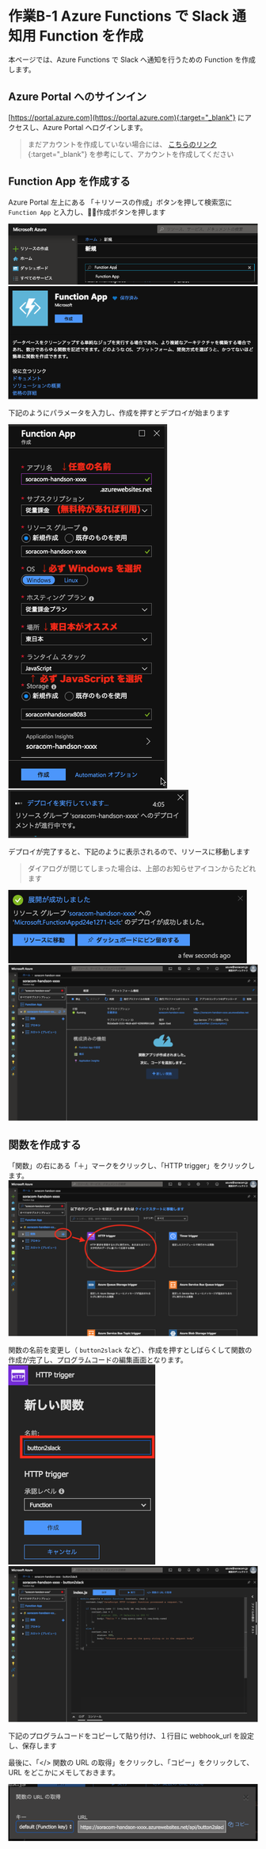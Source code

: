 # 作業B-1 Azure Functions で Slack 通知用 Function を作成
本ページでは、Azure Functions で Slack へ通知を行うための Function を作成します。

## Azure Portal へのサインイン
[https://portal.azure.com](https://portal.azure.com){:target="_blank"} にアクセスし、Azure Portal へログインします。
> まだアカウントを作成していない場合には、 [こちらのリンク](https://docs.microsoft.com/ja-jp/learn/modules/create-an-azure-account/5-exercise-create-an-azure-account){:target="_blank"} を参考にして、アカウントを作成してください

## Function App を作成する
Azure Portal 左上にある 「＋リソースの作成」ボタンを押して検索窓に `Function App` と入力し、作成ボタンを押します

![リソースの作成](images/function-app-01.png)
![Function App作成1](images/function-app-02.png)

下記のようにパラメータを入力し、作成を押すとデプロイが始まります

![Function App作成2](images/function-app-03.png)
![デプロイ中](images/function-app-04.png)

デプロイが完了すると、下記のように表示されるので、リソースに移動します
> ダイアログが閉じてしまった場合は、上部のお知らせアイコンからたどれます

![デプロイ完了](images/function-app-05.png)
![Function App 画面](images/function-app-06.png)

## 関数を作成する
「関数」の右にある「＋」マークをクリックし、「HTTP trigger」をクリックします。
![関数追加](images/function-app-07.png)

関数の名前を変更し（ `button2slack` など）、作成を押すとしばらくして関数の作成が完了し、プログラムコードの編集画面となります。
![関数追加2](images/function-app-08.png)
![関数追加3](images/function-app-09.png)

下記のプログラムコードをコピーして貼り付け、１行目に webhook_url を設定し、保存します

<script src="https://gist.github.com/j3tm0t0/98f50f9ef51a44737bfb2ddd5003c029.js"></script>

最後に、「</> 関数の URL の取得」をクリックし、「コピー」をクリックして、URL をどこかにメモしておきます。

![URLコピー](images/function-app-10.png)
